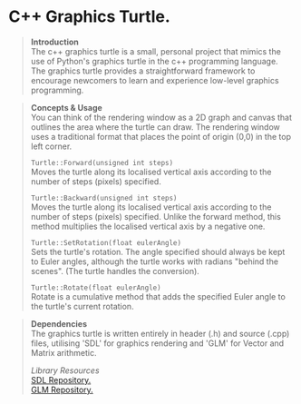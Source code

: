 # C++ Graphics Turtle.  
>**Introduction**  
>The c++ graphics turtle is a small, personal project that mimics the use of Python's graphics turtle in the c++ programming language. The graphics turtle provides a straightforward framework to encourage newcomers to learn and experience low-level graphics programming.

>**Concepts & Usage**  
> You can think of the rendering window as a 2D graph and canvas that outlines the area where the turtle can draw. The rendering window uses a traditional format that places the point of origin (0,0) in the top left corner.  
>
>`Turtle::Forward(unsigned int steps)`  
>Moves the turtle along its localised vertical axis according to the number of steps (pixels) specified.  
>
>`Turtle::Backward(unsigned int steps)`  
> Moves the turtle along its localised vertical axis according to the number of steps (pixels) specified. Unlike the forward method, this method multiplies the localised vertical axis by a negative one.  
>
>`Turtle::SetRotation(float eulerAngle)`   
>Sets the turtle's rotation. The angle specified should always be kept to Euler angles, although the turtle works with radians "behind the scenes". (The turtle handles the conversion).  
>
>`Turtle::Rotate(float eulerAngle)`  
Rotate is a cumulative method that adds the specified Euler angle to the turtle's current rotation.  

>**Dependencies**  
>The graphics turtle is written entirely in header (.h) and source (.cpp) files, utilising 'SDL' for graphics rendering and 'GLM' for Vector and Matrix arithmetic.
>
>*Library Resources*  
><a href="https://github.com/libsdl-org/SDL"> SDL Repository.</a>  
><a href="https://github.com/g-truc/glm">GLM Repository.</a>
